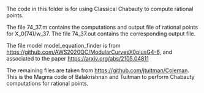 The code in this folder is for using Classical Chabauty to compute rational points.

The file 74_37.m contains the computations and output file of rational points for X_0(74)/w_37. The file 74_37.out contains the corresponding output file.

The file model model_equation_finder is from https://github.com/AWS2020QC/ModularCurvesX0plusG4-6, and associated to the paper https://arxiv.org/abs/2105.04811

The remaining files are taken from https://github.com/jtuitman/Coleman.
This is the Magma code of Balakrishnan and Tuitman to perform Chabauty computations for rational points.
